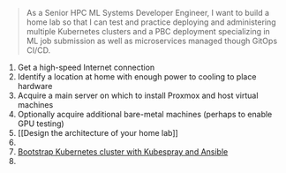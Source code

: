 >As a Senior HPC ML Systems Developer Engineer, I want to build a home lab so that I can test and practice deploying and administering multiple Kubernetes clusters and a PBC deployment specializing in ML job submission as well as microservices managed though GitOps CI/CD.

1. Get a high-speed Internet connection
2. Identify a location at home with enough power to cooling to place hardware
3. Acquire a main server on which to install Proxmox and host virtual machines
4. Optionally acquire additional bare-metal machines (perhaps to enable GPU testing)
5. [[Design the architecture of your home lab]]
6. 
7. [Bootstrap Kubernetes cluster with Kubespray and Ansible](Bootstrap%20Kubernetes%20cluster%20with%20Kubespray%20and%20Ansible.md)
8. 